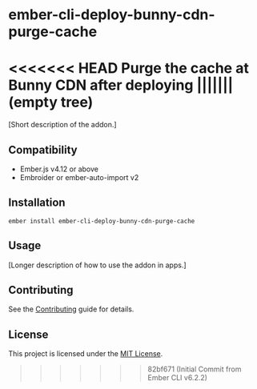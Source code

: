 # ember-cli-deploy-bunny-cdn-purge-cache
<<<<<<< HEAD
Purge the cache at Bunny CDN after deploying 
||||||| (empty tree)
=======

[Short description of the addon.]

## Compatibility

- Ember.js v4.12 or above
- Embroider or ember-auto-import v2

## Installation

```
ember install ember-cli-deploy-bunny-cdn-purge-cache
```

## Usage

[Longer description of how to use the addon in apps.]

## Contributing

See the [Contributing](CONTRIBUTING.md) guide for details.

## License

This project is licensed under the [MIT License](LICENSE.md).
>>>>>>> 82bf671 (Initial Commit from Ember CLI v6.2.2)
